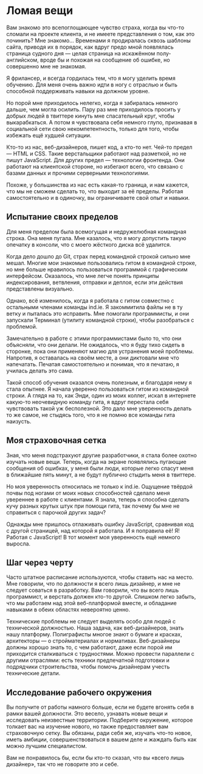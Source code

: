 # Ломая вещи

Вам знакомо это всепоглощающее чувство страха, когда вы что-то сломали на
проекте клиента, и не имеете представления о том, как это починить? Мне знакомо…
Временами я продиралась сквозь шаблоны сайта, приводя их в порядок, как вдруг
предо мной появлялась страница судного дня — целая страница на искажённом
полу-английском, вроде бы и похожая на сообщение об ошибке, но совершенно
мне не знакомая.

Я фрилансер, и всегда гордилась тем, что я могу уделить время обучению. Для
меня очень важно идти в ногу с отраслью и быть способной поддерживать навыки
на должном уровне.

Но порой мне приходилось нелегко, когда я забиралась немного дальше, чем могла
осилить. Пару раз мне приходилось просить у добрых людей в твиттере кинуть мне
спасательный круг, чтобы выкарабкаться. А потом я чувствовала себя немного
глупо, признавая в социальной сети свою некомпетентность, только для того,
чтобы избежать ещё худшей ситуации.

Кто-то из нас, веб-дизайнеров, пишет код, а кто-то нет. Чей-то предел — HTML и
CSS. Такие верстальщики работают над разметкой, но не пишут JavaScript.
Для других предел — технологии фронтенда. Они работают на клиентской стороне,
но избегают всего, что связано с базами данных и прочими серверными
технологиями.

Похоже, у большинства из нас есть какая-то граница, и нам кажется, что мы не
сможем сделать то, что выходит за её пределы.
Работая самостоятельно и в одиночку, вы ограничиваете свой опыт и навыки.

## Испытание своих пределов

Для меня пределом была всемогущая и недружелюбная командная строка. Она меня
пугала. Мне казалось, что я могу допустить такую опечатку в консоли, что с
моего жёсткого диска всё удалится.

Когда дело дошло до Git, страх перед командной строкой сильно мне мешал.
Многие мои знакомые пользовались гитом в командной строке, но мне больше
нравилось пользоваться программой с графическим интерфейсом. Оказалось, что мне
легче понять принципы индексирования, ветвления, отправки и деплоя, если эти
действия представлены визуально.

Однако, всё изменилось, когда я работала с гитом совместно с остальными членами
команды ind.ie. Я закоммитила файлы не в ту ветку и пыталась это исправить.
Мне помогали программисты, и они запускали Терминал (утилиту командной
строки), чтобы разобраться с проблемой.

Замечательно в работе с этими программистами было то, что они объясняли, что
они делали. Не ожидалось, что я буду тихо сидеть в сторонке, пока они применяют
магию для устранения моей проблемы. Напротив, я оставалась на своём месте, а они
диктовали мне что напечатать. Печатая самостоятельно и понимая, что я печатаю,
я училась делать это сама.

Такой способ обучения оказался очень полезным, и благодаря нему я стала опытнее.
Я начала уверенно пользоваться гитом из командной строки. А глядя на то, как
Энди, один из моих коллег, искал в интернете какую-то неочевидную команду
гита, я вдруг перестала себя чувствовать такой уж бесполезной. Это дало мне
уверенность делать то же самое, не стыдясь того, что я не помню все команды
гита наизусть.

## Моя страховочная сетка

Зная, что меня подстрахуют другие разработчики, я стала более охотно
изучать новые вещи. Теперь, когда на экране появлялись пугающие сообщения
об ошибках, у меня были люди, которые легко спасут меня в ближайшие пять минут,
а не будут публично стыдить меня в твиттере.

Но моя уверенность относилась не только к ind.ie. Ощущение твёрдой почвы под
ногами от моих новых способностей сделало меня увереннее в работе с клиентами.
Я знала, теперь я способна сделать кучу разных крутых штук при помощи гита, так
почему бы мне не справиться с парочкой других задач?

Однажды мне пришлось отлаживать ошибку JavaScript, сравнивая код с другой
страницей, над которой я работала. И я поправила её! Я! Работая с JavaScript!
В тот момент моя уверенность ещё немного выросла.

## Шаг через черту

Часто штатное расписание используются, чтобы ставить нас на место. Мне говорили,
что по должности я всего лишь дизайнер, и мне не следует соваться в разработку.
Вам говорили, что вы всего лишь программист, и верстать должен кто-то другой.
Слишком легко забыть, что мы работаем над этой веб-платформой вместе,
и обладание навыками в обеих областях невероятно ценно.

Технические проблемы не следует выделять особо для людей с технической
должностью. Наша задача, как веб-дизайнеров, знать нашу платформу. Полиграфисты
многое знают о бумаге и красках, архитекторы — о стройматериалах и нормативах.
Веб-дизайнеры должны хорошо знать то, с чем работают, даже если порой им
приходится сталкиваться с трудностями. Можно провести параллели с другими
отраслями: есть техники предпечатной подготовки и подрядчики строительства,
чтобы помочь дизайнерам учесть технические детали.

## Исследование рабочего окружения

Вы получите от работы намного больше, если не будете вгонять себя в рамки вашей
должности. Это весело, узнавать новые вещи и исследовать неизвестные территории.
Подберите окружение, которое толкает вас на изучение нового, но также
предоставляет вам страховочную сетку. Вы обязаны, ради себя же, изучать что-то
новое, иметь амбиции, совершенствоваться в вашем деле и жаждать быть как можно
лучшим специалистом.

Вам не понравилось бы, если бы кто-то сказал, что вы «всего лишь дизайнер»,
так что не говорите это и себе.
